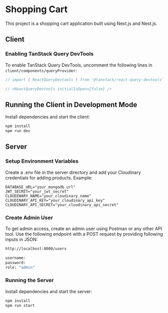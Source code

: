 # Shopping Cart

This project is a shopping cart application built using Next.js and Nest.js.

## Client

### Enabling TanStack Query DevTools

To enable TanStack Query DevTools, uncomment the following lines in `client/components/queryProvider`:

```javascript
// import { ReactQueryDevtools } from '@tanstack/react-query-devtools'

// <ReactQueryDevtools initialIsOpen={false} />
```

## Running the Client in Development Mode

Install dependencies and start the client:

```bash
npm install
npm run dev
```

## Server

### Setup Environment Variables

Create a .env file in the server directory and add your Cloudinary credentials for adding products. Example:

```env
DATABASE_URL="your_mongodb_url"
JWT_SECRET="your_jwt_secret"
CLOUDINARY_NAME="your_cloudinary_name"
CLOUDINARY_API_KEY="your_cloudinary_api_key"
CLOUDINARY_API_SECRET="your_cloudinary_api_secret"
```

### Create Admin User

To get admin access, create an admin user using Postman or any other API tool. Use the following endpoint with a POST request by providing following inputs in JSON:

```bash
http://localhost:8000/users

username:
password:
role: "admin"
```

### Running the Server

Install dependencies and start the server:

```bash
npm install
npm run start
```
